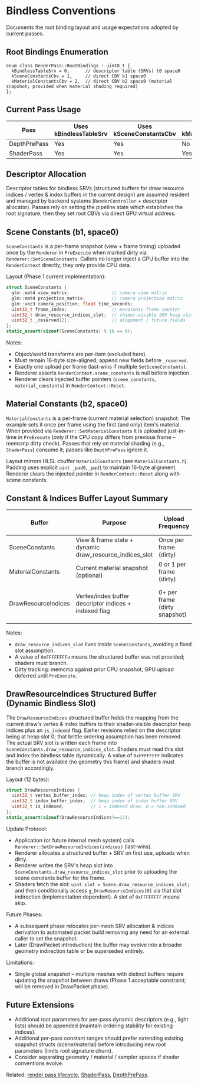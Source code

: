 # Bindless Conventions

Documents the root binding layout and usage expectations adopted by current
passes.

## Root Bindings Enumeration

```text
enum class RenderPass::RootBindings : uint8_t {
  kBindlessTableSrv = 0,      // descriptor table (SRVs) t0 space0
  kSceneConstantsCbv = 1,     // direct CBV b1 space0
  kMaterialConstantsCbv = 2,  // direct CBV b2 space0 (material snapshot; provided when material shading required)
};
```

## Current Pass Usage

| Pass | Uses kBindlessTableSrv | Uses kSceneConstantsCbv | Uses kMaterialConstantsCbv |
|------|------------------------|--------------------------|----------------------------|
| DepthPrePass | Yes | Yes | No |
| ShaderPass | Yes | Yes | Yes |

## Descriptor Allocation

Descriptor tables for bindless SRVs (structured buffers for draw resource
indices / vertex & index buffers in the current design) are assumed resident and
managed by backend systems (`RenderController` + descriptor allocator). Passes
rely on setting the pipeline state which establishes the root signature, then
they set root CBVs via direct GPU virtual address.

## Scene Constants (b1, space0)

`SceneConstants` is a per-frame snapshot (view + frame timing) uploaded once by
the `Renderer` in `PreExecute` when marked dirty via
`Renderer::SetSceneConstants`. Callers no longer inject a GPU buffer into the
`RenderContext` directly; they only provide CPU data.

Layout (Phase 1 current implementation):

```c++
struct SceneConstants {
  glm::mat4 view_matrix;                // camera view matrix
  glm::mat4 projection_matrix;          // camera projection matrix
  glm::vec3 camera_position; float time_seconds;
  uint32_t frame_index;                 // monotonic frame counter
  uint32_t draw_resource_indices_slot;  // shader-visible SRV heap slot for DrawResourceIndices (0xFFFFFFFFu when unavailable)
  uint32_t _reserved[2];                // alignment / future fields
};
static_assert(sizeof(SceneConstants) % 16 == 0);
```

Notes:

* Object/world transforms are per-item (excluded here).
* Must remain 16-byte size-aligned; append new fields before `_reserved`.
* Exactly one upload per frame (last-wins if multiple `SetSceneConstants`).
* Renderer asserts `RenderContext.scene_constants` is null before injection.
* Renderer clears injected buffer pointers (`scene_constants`, `material_constants`) in `RenderContext::Reset`.

## Material Constants (b2, space0)

`MaterialConstants` is a per-frame (current material selection) snapshot.
The example sets it once per frame using the first (and only) item's material.
When provided via `Renderer::SetMaterialConstants` it is uploaded just-in-time
in `PreExecute` (only if the CPU copy differs from previous frame – memcmp
dirty check). Passes that rely on material shading (e.g., `ShaderPass`)
consume it; passes like `DepthPrePass` ignore it.

Layout mirrors HLSL cbuffer `MaterialConstants` (see `MaterialConstants.h`).
Padding uses explicit `uint _pad0`, `_pad1` to maintain 16-byte alignment.
Renderer clears the injected pointer in `RenderContext::Reset` along with
scene constants.

## Constant & Indices Buffer Layout Summary

| Buffer | Purpose | Upload Frequency | Root Binding / Access |
|--------|---------|------------------|------------------------|
| SceneConstants | View & frame state + dynamic draw_resource_indices_slot | Once per frame (dirty) | CBV b1 space0 |
| MaterialConstants | Current material snapshot (optional) | 0 or 1 per frame (dirty) | CBV b2 space0 |
| DrawResourceIndices | Vertex/index buffer descriptor indices + indexed flag | 0+ per frame (dirty snapshot) | Structured SRV in bindless table (slot varies) |

Notes:

* `draw_resource_indices_slot` lives inside `SceneConstants`, avoiding a fixed slot assumption.
* A value of `0xFFFFFFFFu` means the structured buffer was not provided; shaders must branch.
* Dirty tracking: memcmp against prior CPU snapshot; GPU upload deferred until `PreExecute`.

## DrawResourceIndices Structured Buffer (Dynamic Bindless Slot)

The `DrawResourceIndices` structured buffer holds the mapping from the current
draw's vertex & index buffers to their shader-visible descriptor heap indices
plus an `is_indexed` flag. Earlier revisions relied on the descriptor being at
heap slot 0; that brittle ordering assumption has been removed. The actual SRV
slot is written each frame into `SceneConstants.draw_resource_indices_slot`.
Shaders must read this slot and index the bindless table dynamically. A value
of `0xFFFFFFFF` indicates the buffer is not available (no geometry this frame)
and shaders must branch accordingly.

Layout (12 bytes):

```c++
struct DrawResourceIndices {
  uint32_t vertex_buffer_index; // heap index of vertex buffer SRV
  uint32_t index_buffer_index;  // heap index of index buffer SRV
  uint32_t is_indexed;          // 1 = indexed draw, 0 = non-indexed
};
static_assert(sizeof(DrawResourceIndices)==12);
```

Update Protocol:

* Application (or future internal mesh system) calls
  `Renderer::SetDrawResourceIndices(indices)` (last-wins).
* Renderer allocates a structured buffer + SRV on first use, uploads when
  dirty.
* Renderer writes the SRV's heap slot into
  `SceneConstants.draw_resource_indices_slot` prior to uploading the scene
  constants buffer for the frame.
* Shaders fetch the slot: `uint slot = Scene.draw_resource_indices_slot;`
  and then conditionally access `g_DrawResourceIndices[0]` via that slot
  indirection (implementation dependent). A slot of `0xFFFFFFFF` means skip.

Future Phases:

* A subsequent phase relocates per-mesh SRV allocation & indices derivation to
  automated packet build removing any need for an external caller to set the
  snapshot.
* Later (DrawPacket introduction) the buffer may evolve into a broader geometry
  indirection table or be superseded entirely.

Limitations:

* Single global snapshot – multiple meshes with distinct buffers require updating the snapshot between draws (Phase 1 acceptable constraint; will be removed in DrawPacket phase).

## Future Extensions

* Additional root parameters for per-pass dynamic descriptors (e.g., light
  lists) should be appended (maintain ordering stability for existing indices).
* Additional per-pass constant ranges should prefer extending existing
  snapshot structs (scene/material) before introducing new root parameters
  (limits root signature churn).
* Consider separating geometry / material / sampler spaces if shader conventions
  evolve.

Related: [render pass lifecycle](render_pass_lifecycle.md),
[ShaderPass](passes/shader_pass.md), [DepthPrePass](passes/depth_pre_pass.md).
